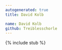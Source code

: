 ```yaml
---
autogenerated: true
title: David Kolb

name: David Kolb
github: Treiblesschorle
---
```


{% include stub %}
